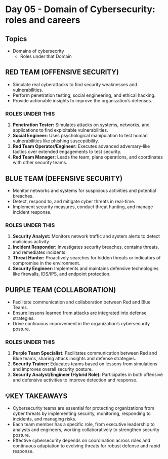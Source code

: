 # Day 05 - Domain of Cybersecurity: roles and careers
## Topics
- Domains of cybersecrity
    - Roles under that Domain

## RED TEAM (OFFENSIVE SECURITY)
- Simulate real cyberattacks to find security weaknesses and vulnerabilities.
- Perform penetration testing, social engineering, and ethical hacking.
- Provide actionable insights to improve the organization’s defenses.

### ROLES UNDER THIS
1. __Penetration Tester:__ Simulates attacks on systems, networks, and applications to find exploitable vulnerabilities.
2. __Social Engineer:__ Uses psychological manipulation to test human vulnerabilities like phishing susceptibility.
3. __Red Team Operator/Engineer:__ Executes advanced adversary-like tactics over extended engagements to test security.
5. __Red Team Manager:__ Leads the team, plans operations, and coordinates with other security teams.

## BLUE TEAM (DEFENSIVE SECURITY)
- Monitor networks and systems for suspicious activities and potential breaches.
- Detect, respond to, and mitigate cyber threats in real-time.
- Implement security measures, conduct threat hunting, and manage incident response.

### ROLES UNDER THIS
1. __Security Analyst:__ Monitors network traffic and system alerts to detect malicious activity.
2. __Incident Responder:__ Investigates security breaches, contains threats, and remediates incidents.
3. __Threat Hunter:__ Proactively searches for hidden threats or indicators of compromise in the environment.
4. __Security Engineer:__ Implements and maintains defensive technologies like firewalls, IDS/IPS, and endpoint protection.

## PURPLE TEAM (COLLABORATION)
- Facilitate communication and collaboration between Red and Blue Teams.
- Ensure lessons learned from attacks are integrated into defense strategies.
- Drive continuous improvement in the organization’s cybersecurity posture.

### ROLES UNDER THIS
1. __Purple Team Specialist:__ Facilitates communication between Red and Blue teams, sharing attack insights and defense strategies.
2. __Security Trainer:__ Educates teams based on lessons from simulations and improves overall security posture.
3. __Security Analyst/Engineer (Hybrid Role):__ Participates in both offensive and defensive activities to improve detection and response.

## 💡KEY TAKEAWAYS
- Cybersecurity teams are essential for protecting organizations from cyber threats by implementing security, monitoring, responding to incidents, and managing risks.
- Each team member has a specific role, from executive leadership to analysts and engineers, working collaboratively to strengthen security posture.
- Effective cybersecurity depends on coordination across roles and continuous adaptation to evolving threats for robust defense and rapid response.
